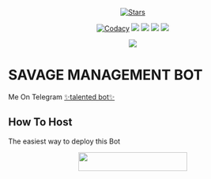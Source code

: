 <p align="center">
    <a href="https://github.com/fran_x_queen/talented bot/stargazers"><img src="https://img.shields.io/github/stars/fran_X_queen/talented bot?label=Stars&style=flat-square&logo=github&color=F10070" alt="Stars" /></a>
</p>
<p align="center">
    <a href="https://app.codacy.com/manual/fran_x_queen/talented bot/dashboard"> <img src="https://img.shields.io/codacy/grade/4d58f2a402b54aed8a7d95f7add45a81?color=brightgreen&logo=codacy&logoColor=green&style=for-the-badge" alt="Codacy" /></a>
    <a href="https://github.com/fran_x_queen/talented bot"> <img src="https://img.shields.io/github/repo-size/fran_x_queen/talented bot?color=orange&logo=github&logoColor=green&style=for-the-badge" /></a>
    <a href="https://github.com/fran_x_queen/talented bot/issues"> <img src="https://img.shields.io/github/issues/fran_x_queen/talented bot?color=blueviolet&logo=github&logoColor=green&style=for-the-badge" /></a>
    <a href="https://github.com/fran_x_queen/ShasaBot-1/network/members"> <img src="https://img.shields.io/github/forks/fran_x_queen/talented bot?color=red&logo=github&logoColor=green&style=for-the-badge" /></a>  
    <a href="https://pypi.org/project/Telethon/"> <img src="https://img.shields.io/pypi/v/telethon?color=yellow&label=telethon&logo=python&logoColor=green&style=for-the-badge" /></a>
</p>

<p align="center">
  <img src="https://telegra.ph/file/d9a6cdcd9ec7f104c7584.jpg">
</p>

# SAVAGE MANAGEMENT BOT
Me On Telegram [✨talented bot✨ ](http://t.me/talented_x_BOT)

## How To Host
The easiest way to deploy this Bot
<p align="center"><a href="https://heroku.com/deploy?template=https://github.com/sameerpanthi/SAVAGE-MANAGER-2.0"> <img src="https://img.shields.io/badge/Deploy%20To%20Heroku-black?style=for-the-badge&logo=heroku" width="220" height="38.45"/></a></p>
 
